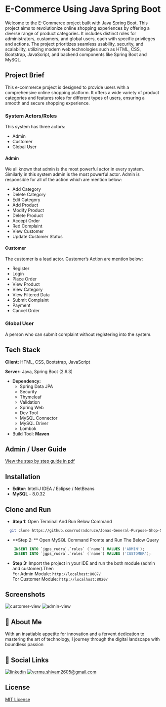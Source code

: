 # E-Commerce Using Java Spring Boot

Welcome to the E-Commerce project built with Java Spring Boot. This project aims to revolutionize online shopping experiences by offering a diverse range of product categories. It includes distinct roles for administrators, customers, and global users, each with specific privileges and actions. The project prioritizes seamless usability, security, and scalability, utilizing modern web technologies such as HTML, CSS, Bootstrap, JavaScript, and backend components like Spring Boot and MySQL.

## Project Brief

This e-commerce project is designed to provide users with a comprehensive online shopping platform. It offers a wide variety of product categories and features roles for different types of users, ensuring a smooth and secure shopping experience.

### System Actors/Roles

This system has three actors:
* Admin
* Customer
* Global User

#### Admin
We all known that admin is the most powerful actor in every system. Similarly in this system admin is the most powerful actor. Admin is responsible for all of the action which are mention below:
* Add Category
* Delete Category
* Edit Category
* Add Product
* Modify Product
* Delete Product
* Accept Order
* Red Complaint
* View Customer
* Update Customer Status

#### Customer
The customer is a lead actor. Customer’s Action are mention below:
* Register
* Login
* Place Order
* View Product
* View Category
* View Filtered Data
* Submit Complaint
* Payment
* Cancel Order

### Global User
A person who can submit complaint without registering into the system.
## Tech Stack

**Client:** HTML, CSS, Bootstrap, JavaScript

**Server:** Java, Spring Boot (2.6.3)
* **Dependency:**
    * Spring Data JPA
    * Security
    * Thymeleaf
    * Validation
    * Spring Web
    * Dev Tool
    * MySQL Connector
    * MySQL Driver
    * Lombok
* Build Tool: **Maven**

## Admin / User Guide

[View the step by step guide in pdf](https://drive.google.com/file/d/1aly4NYULqFYW-6TrRpCS_ey5Q7YM6Tj-/view?usp=sharing)
## Installation

* **Editor:** IntelliJ IDEA / Eclipse / NetBeans
* **MySQL** - 8.0.32

## Clone and Run

* **Step 1:** Open Terminal And Run Below Command
```bash
  git clone https://github.com/rudradcruze/Jonas-General-Purpose-Shop-SpringBoot.git
```
* **Step 2: ** Open MySQL Command Promte and Run The Below Query
```sql
    INSERT INTO `jgps_rudra`.`roles` (`name`) VALUES ('ADMIN');
    INSERT INTO `jgps_rudra`.`roles` (`name`) VALUES ('CUSTOMER');
```
* **Step 3:**
Import the project in your IDE and run the both module (admin and customer).Then<br>
For Admin Module: `http://localhost:8087/`<br>
For Customer Module: `http://localhost:8020/` 

## Screenshots
![customer-view](https://github.com/shivamverma26/Ecommerce_SpringBoot/assets/94590743/15042e41-531f-4e72-916e-4623a05dab60)
![admin-view](https://github.com/shivamverma26/Ecommerce_SpringBoot/assets/94590743/0f2d2c1a-a1f6-4d0c-bbaf-560612a76e76)





## 🚀 About Me
With an insatiable appetite for innovation and a fervent dedication to mastering the art of technology, I journey through the digital landscape with boundless passion
## 🔗 Social Links
[![linkedin](https://img.shields.io/badge/linkedin-0A66C2?style=for-the-badge&logo=linkedin&logoColor=white)](https://www.linkedin.com/in/shivamverma61/)
[![verma.shivam2605@gmail.com](https://img.shields.io/badge/gmail-4267B2?style=for-the-badge&logo=gmail&logoColor=white)](mailto:verma.shivam2605@gmail.com)

## License
[MIT License](/LICENSE)
